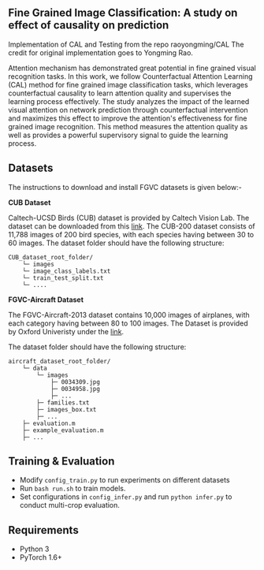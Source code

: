 ## Fine Grained Image Classification: A study on effect of causality on prediction
Implementation of CAL and Testing from the repo raoyongming/CAL
The credit for original implementation goes to Yongming Rao.

Attention mechanism has demonstrated great potential in fine grained visual recognition tasks. In this work, we follow Counterfactual Attention Learning (CAL) method for fine grained image classification tasks, which leverages counterfactual causality to learn attention quality and supervises the learning process effectively. The study analyzes the impact of the learned visual attention on network prediction through counterfactual intervention and maximizes this effect to improve the attention's effectiveness for fine grained image recognition. This method measures the attention quality as well as provides a powerful supervisory signal to guide the learning process.

## Datasets
The instructions to download and install FGVC datasets is given below:-

<b> CUB Dataset </b>

Caltech-UCSD Birds (CUB) dataset is provided by Caltech Vision Lab. The dataset can be downloaded from this [link](https://www.vision.caltech.edu/datasets/cub_200_2011/).
The CUB-200 dataset consists of 11,788 images of 200 bird species, with each species having between 30 to 60 images.
The dataset folder should have the following structure:

```
CUB_dataset_root_folder/
    └─ images
    └─ image_class_labels.txt
    └─ train_test_split.txt
    └─ ....
```
<b> FGVC-Aircraft Dataset </b>

The FGVC-Aircraft-2013 dataset contains 10,000 images of airplanes, with each category having between 80 to 100 images. The Dataset is provided by Oxford Univeristy under the [link](https://www.robots.ox.ac.uk/~vgg/data/fgvc-aircraft/). 

The dataset folder should have the following structure:

```
aircraft_dataset_root_folder/
    └─ data
        └─ images
            ├─ 0034309.jpg
            ├─ 0034958.jpg
            ├─ ...
        ├─ families.txt
        ├─ images_box.txt
        ├─ ...
    ├─ evaluation.m
    ├─ example_evaluation.m
    ├─ ...

```

## Training & Evaluation
- Modify `config_train.py` to run experiments on different datasets
- Run `bash run.sh` to train models.
- Set configurations in ```config_infer.py``` and run  `python infer.py` to conduct multi-crop evaluation.

## Requirements
* Python 3
* PyTorch 1.6+


